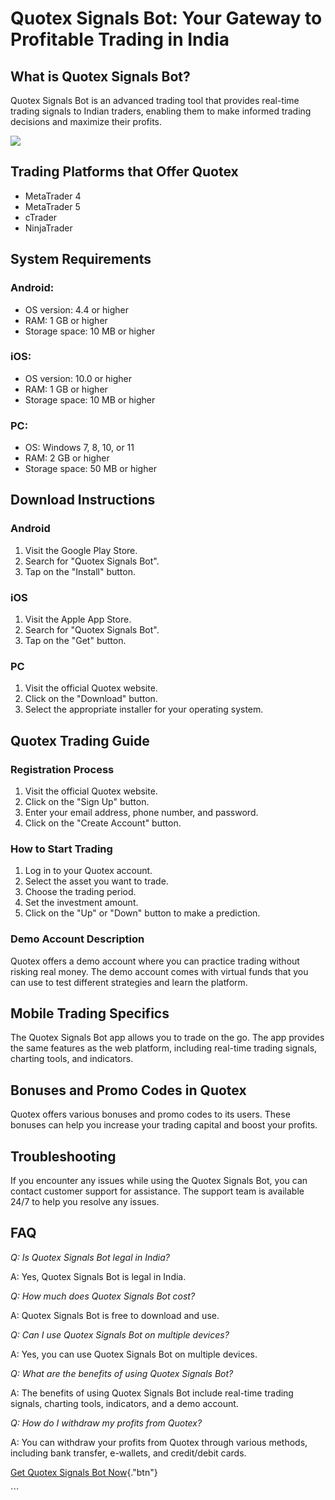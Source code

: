 # Quotex Signals Bot: Your Gateway to Profitable Trading in India

## What is Quotex Signals Bot?

Quotex Signals Bot is an advanced trading tool that provides real-time
trading signals to Indian traders, enabling them to make informed
trading decisions and maximize their profits.

[![](https://static.quotex.io/files/4_en/300_250.jpg)](https://traff.sbs/brokerqxlid)

## Trading Platforms that Offer Quotex

-   MetaTrader 4
-   MetaTrader 5
-   cTrader
-   NinjaTrader

## System Requirements

### Android:

-   OS version: 4.4 or higher
-   RAM: 1 GB or higher
-   Storage space: 10 MB or higher

### iOS:

-   OS version: 10.0 or higher
-   RAM: 1 GB or higher
-   Storage space: 10 MB or higher

### PC:

-   OS: Windows 7, 8, 10, or 11
-   RAM: 2 GB or higher
-   Storage space: 50 MB or higher

## Download Instructions

### Android

1.  Visit the Google Play Store.
2.  Search for "Quotex Signals Bot".
3.  Tap on the "Install" button.

### iOS

1.  Visit the Apple App Store.
2.  Search for "Quotex Signals Bot".
3.  Tap on the "Get" button.

### PC

1.  Visit the official Quotex website.
2.  Click on the "Download" button.
3.  Select the appropriate installer for your operating system.

## Quotex Trading Guide

### Registration Process

1.  Visit the official Quotex website.
2.  Click on the "Sign Up" button.
3.  Enter your email address, phone number, and password.
4.  Click on the "Create Account" button.

### How to Start Trading

1.  Log in to your Quotex account.
2.  Select the asset you want to trade.
3.  Choose the trading period.
4.  Set the investment amount.
5.  Click on the "Up" or "Down" button to make a prediction.

### Demo Account Description

Quotex offers a demo account where you can practice trading without
risking real money. The demo account comes with virtual funds that you
can use to test different strategies and learn the platform.

## Mobile Trading Specifics

The Quotex Signals Bot app allows you to trade on the go. The app
provides the same features as the web platform, including real-time
trading signals, charting tools, and indicators.

## Bonuses and Promo Codes in Quotex

Quotex offers various bonuses and promo codes to its users. These
bonuses can help you increase your trading capital and boost your
profits.

## Troubleshooting

If you encounter any issues while using the Quotex Signals Bot, you can
contact customer support for assistance. The support team is available
24/7 to help you resolve any issues.

## FAQ

*Q: Is Quotex Signals Bot legal in India?*

A: Yes, Quotex Signals Bot is legal in India.

*Q: How much does Quotex Signals Bot cost?*

A: Quotex Signals Bot is free to download and use.

*Q: Can I use Quotex Signals Bot on multiple devices?*

A: Yes, you can use Quotex Signals Bot on multiple devices.

*Q: What are the benefits of using Quotex Signals Bot?*

A: The benefits of using Quotex Signals Bot include real-time trading
signals, charting tools, indicators, and a demo account.

*Q: How do I withdraw my profits from Quotex?*

A: You can withdraw your profits from Quotex through various methods,
including bank transfer, e-wallets, and credit/debit cards.

[Get Quotex Signals Bot
Now](\%22https://traff.sbs/brokerqxlid\%22){."btn"}

\`\`\`

